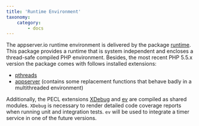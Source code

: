 ```yaml
---
title: 'Runtime Environment'
taxonomy:
    category:
        - docs
---
```


The appserver.io runtime environment is delivered by the package [runtime](https://github.com/appserver-io-php/runtime).
This package  provides a runtime that is system independent and encloses a thread-safe
compiled PHP environment. Besides, the most recent PHP 5.5.x version the package comes with follows installed
extensions:

* [pthreads](http://github.com/appserver-io-php/pthreads)
* [appserver](https://github.com/appserver-io-php/php-ext-appserver) (contains some replacement functions that behave badly in a multithreaded environment)

Additionally, the PECL extensions [XDebug](http://pecl.php.net/package/xdebug) and [ev](http://pecl.php.net/package/ev)
are compiled as shared modules. `XDebug` is necessary to render detailed code coverage reports when
running unit and integration tests. `ev` will be used to integrate a timer service in one of the future
versions.